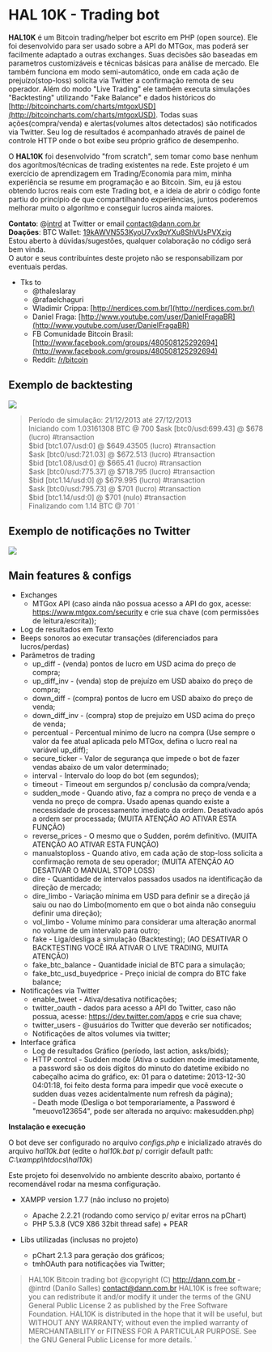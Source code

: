 # HAL 10K - Trading bot

**HAL10K** é um Bitcoin trading/helper bot escrito em PHP (open source). Ele foi desenvolvido para ser usado sobre a API do MTGox, mas poderá ser facilmente adaptado a outras exchanges. Suas decisões são baseadas em parametros customizáveis e técnicas básicas para análise de mercado. Ele também funciona em modo semi-automático, onde em cada ação de prejuízo(stop-loss) solicita via Twitter a confirmação remota de seu operador. Além do modo "Live Trading" ele também executa simulações "Backtesting" utilizando "Fake Balance" e dados históricos do [http://bitcoincharts.com/charts/mtgoxUSD](http://bitcoincharts.com/charts/mtgoxUSD). Todas suas ações(compra/venda) e alertas(volumes altos detectados) são notificados via Twitter. Seu log de resultados é acompanhado através de painel de controle HTTP onde o bot exibe seu próprio gráfico de desempenho.

O **HAL10K** foi desenvolvido "from scratch", sem tomar como base nenhum dos agorítmos/técnicas de trading existentes na rede. Este projeto é um exercício de aprendizagem em Trading/Economia para mim, minha experiência se resume em programação e ao Bitcoin. Sim, eu já estou obtendo lucros reais com este Trading bot, e a ideia de abrir o código fonte partiu do princípio de que compartilhando experiências, juntos poderemos melhorar muito o algorítmo e conseguir lucros ainda maiores.

**Contato**: @[intrd](http://twitter.com/intrd) at Twitter or email [contact@dann.com.br](mailto:contact@dann.com.br)   
**Doações**: BTC Wallet: [19kAWVN553KyoU7vx9pYXu8ShVUsPVXzig](https://blockchain.info/address/19kAWVN553KyoU7vx9pYXu8ShVUsPVXzig)   
Estou aberto à dúvidas/sugestões, qualquer colaboração no código será bem vinda.    
O autor e seus contribuintes deste projeto não se responsabilizam por eventuais perdas.     

* Tks to
   - @thaleslaray 
   - @rafaelchaguri 
   - Wladimir Crippa: [http://nerdices.com.br/](http://nerdices.com.br/) 
   - Daniel Fraga: [http://www.youtube.com/user/DanielFragaBR](http://www.youtube.com/user/DanielFragaBR) 
   - FB Comunidade Bitcoin Brasil: [http://www.facebook.com/groups/480508125292694](http://www.facebook.com/groups/480508125292694) 
   - Reddit: [/r/bitcoin](http://www.reddit.com/r/bitcoin) 

## Exemplo de backtesting

![](http://dann.com.br/chart_sample.png)

>Período de simulação: 21/12/2013 até 27/12/2013    
>Iniciando com 1.03161308 BTC @ 700 
>$ask [btc0/usd:699.43] @ $678 (lucro) #transaction  
>$bid [btc1.07/usd:0] @ $649.43505 (lucro) #transaction  
>$ask [btc0/usd:721.03] @ $672.513 (lucro) #transaction  
>$bid [btc1.08/usd:0] @ $665.41 (lucro) #transaction     
>$ask [btc0/usd:775.37] @ $718.795 (lucro) #transaction  
>$bid [btc1.14/usd:0] @ $679.995 (lucro) #transaction    
>$ask [btc0/usd:795.73] @ $701 (lucro) #transaction  
>$bid [btc1.14/usd:0] @ $701 (nulo) #transaction     
>Finalizando com 1.14 BTC @ 701 
`

## Exemplo de notificações no Twitter

![](http://dann.com.br/hal_twitter.png)

## Main features & configs

* Exchanges
   - MTGox API (caso ainda não possua acesso a API do gox, acesse: https://www.mtgox.com/security e crie sua chave (com permissões de leitura/escrita)); 
* Log de resultados em Texto
* Beeps sonoros ao executar transações (diferenciados para lucros/perdas)
* Parâmetros de trading
   - up_diff - (venda) pontos de lucro em USD acima do preço de compra;    
   - up_diff_inv - (venda) stop de prejuízo em USD abaixo do preço de compra;  
   - down_diff - (compra) pontos de lucro em USD abaixo do preço de venda;     
   - down_diff_inv - (compra) stop de prejuízo em USD acima do preço de venda;     
   - percentual - Percentual mínimo de lucro na compra (Use sempre o valor da fee atual aplicada pelo MTGox, defina o lucro real na variável up_diff);    
   - secure_ticker - Valor de segurança que impede o bot de fazer vendas abaixo de um valor determinado;   
   - interval - Intervalo do loop do bot (em segundos);    
   - timeout - Timeout em sergundos p/ conclusão da compra/venda;  
   - sudden_mode - Quando ativo, faz a compra no preço de venda e a venda no preço de compra. Usado apenas quando existe a necessidade de processamento imediato da ordem. Desativado após a ordem ser processada; (MUITA ATENÇÃO AO ATIVAR ESTA FUNÇÃO)     
   - reverse_prices - O mesmo que o Sudden, porém definitivo. (MUITA ATENÇÃO AO ATIVAR ESTA FUNÇÃO)    
   - manualstoploss - Quando ativo, em cada ação de stop-loss solicita a confirmação remota de seu operador; (MUITA ATENÇÃO AO DESATIVAR O MANUAL STOP LOSS)    
   - dire - Quantidade de intervalos passados usados na identificação da direção de mercado;   
   - dire_limbo - Variação mínima em USD para definir se a direção já saiu ou nao do Limbo(momento em que o bot ainda não conseguiu definir uma direção);     
   - vol_limbo - Volume mínimo para considerar uma alteração anormal no volume de um intervalo para outro;     
   - fake - Liga/desliga a simulação (Backtesting); (AO DESATIVAR O BACKTESTING VOCÊ IRÁ ATIVAR O LIVE TRADING, MUITA ATENÇÃO)    
   - fake_btc_balance - Quantidade inicial de BTC para a simulação;    
   - fake_btc_usd_buyedprice - Preço inicial de compra do BTC fake balance;    
* Notificações via Twitter
   - enable_tweet - Ativa/desativa notificações;   
   - twitter_oauth - dados para acesso a API do Twitter, caso não possua, acesse: https://dev.twitter.com/apps e crie sua chave;  
   - twitter_users - @usuários do Twitter que deverão ser notificados;     
   - Notificações de altos volumes via twitter;  
* Interface gráfica
   - Log de resultados Gráfico (período, last action, asks/bids);  
  * HTTP control
         - Sudden mode (Ativa o sudden mode imediatamente, a password são os dois dígitos do minuto do datetime exibido no cabeçalho acima do gráfico, ex: 01 para o datetime: 2013-12-30 04:01:18, foi feito desta forma para impedir que você execute o sudden duas vezes acidentalmente num refresh da página);  
         - Death mode (Desliga o bot temporariamente, a Password é "meuovo123654", pode ser alterada no arquivo: makesudden.php)     

**Instalação e execução**   

O bot deve ser configurado no arquivo *configs.php* e inicializado através do arquivo *hal10k.bat* (edite o *hal10k.bat* p/ corrigir default path: *C:\xampp\htdocs\hal10k*)   

Este projeto foi desenvolvido no ambiente descrito abaixo, portanto é recomendável rodar na mesma configuração.     
* XAMPP version 1.7.7 (não incluso no projeto)
   * Apache 2.2.21 (rodando como serviço p/ evitar erros na pChart)   
   * PHP 5.3.8 (VC9 X86 32bit thread safe) + PEAR   

* Libs utilizadas (inclusas no projeto)
   * pChart 2.1.3 para geração dos gráficos;  
   * tmhOAuth para notificações via Twitter;  

>HAL10K Bitcoin trading bot
>@copyright (C) http://dann.com.br - @intrd (Danilo Salles) <contact@dann.com.br>
>HAL10K is free software; you can redistribute it and/or
>modify it under the terms of the GNU General Public License 2
>as published by the Free Software Foundation.
>HAL10K is distributed in the hope that it will be useful,
>but WITHOUT ANY WARRANTY; without even the implied warranty of
>MERCHANTABILITY or FITNESS FOR A PARTICULAR PURPOSE.  See the
>GNU General Public License for more details.
`
